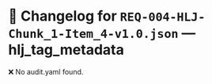 # 📝 Changelog for `REQ-004-HLJ-Chunk_1-Item_4-v1.0.json` — **hlj_tag_metadata**

❌ No audit.yaml found.
